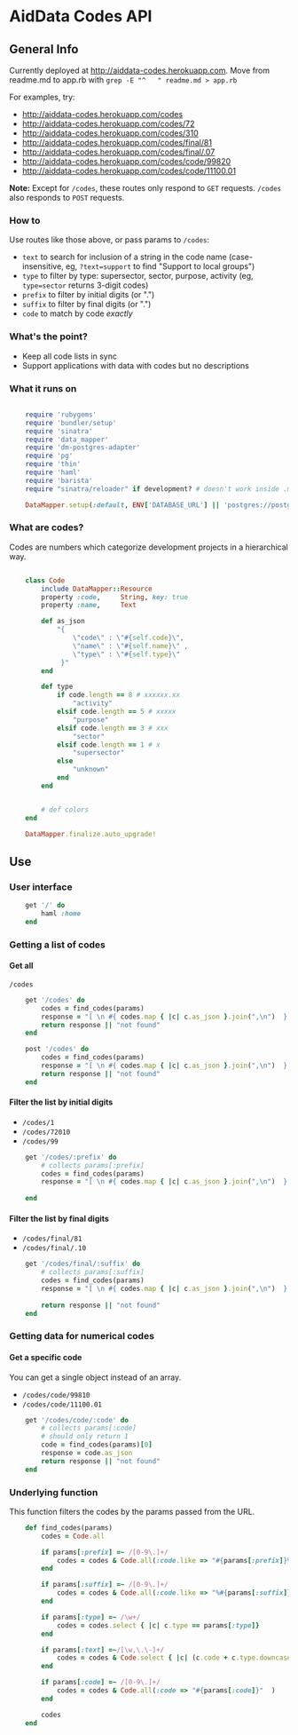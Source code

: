 # AidData Codes API

## General Info

Currently deployed at http://aiddata-codes.herokuapp.com.
Move from readme.md to app.rb with `grep -E "^   " readme.md > app.rb `

For examples, try:

- http://aiddata-codes.herokuapp.com/codes
- http://aiddata-codes.herokuapp.com/codes/72
- http://aiddata-codes.herokuapp.com/codes/310
- http://aiddata-codes.herokuapp.com/codes/final/81
- http://aiddata-codes.herokuapp.com/codes/final/.07
- http://aiddata-codes.herokuapp.com/codes/code/99820
- http://aiddata-codes.herokuapp.com/codes/code/11100.01

__Note:__ Except for `/codes`, these routes only respond to `GET` requests. `/codes` also responds
to `POST` requests.

### How to
Use routes like those above, or pass params to `/codes`:
- `text` to search for inclusion of a string in the code name (case-insensitive, eg, `?text=support` to find "Support to local groups")
- `type` to filter by type: supersector, sector, purpose, activity (eg, `type=sector` returns 3-digit codes)
- `prefix` to filter by initial digits (or ".")
- `suffix` to filter by final digits (or ".")
- `code` to match by code _exactly_


### What's the point?

- Keep all code lists in sync
- Support applications with data with codes but no descriptions


### What it runs on

```Ruby

	require 'rubygems'
	require 'bundler/setup'
	require 'sinatra'
	require 'data_mapper'
	require 'dm-postgres-adapter'
	require 'pg'
	require 'thin'
	require 'haml'
	require 'barista'
	require "sinatra/reloader" if development? # doesn't work inside .md :(

	DataMapper.setup(:default, ENV['DATABASE_URL'] || 'postgres://postgres:postgres@localhost/postgres')
```

### What are codes?

Codes are numbers which categorize development projects in a hierarchical way.

```Ruby

	class Code 
		include DataMapper::Resource
		property :code,		String, key: true  
		property :name,		Text     

		def as_json
			"{ 
				\"code\" : \"#{self.code}\",
			 	\"name\" : \"#{self.name}\" ,
			 	\"type\" : \"#{self.type}\" 
			 }"
		end

		def type
			if code.length == 8 # xxxxxx.xx
				"activity"
			elsif code.length == 5 # xxxxx
				"purpose"
			elsif code.length == 3 # xxx
				"sector"
			elsif code.length == 1 # x
				"supersector"
			else 
				"unknown"
			end
		end


		# def colors
	end

	DataMapper.finalize.auto_upgrade!
```

## Use

### User interface

```Ruby
	get '/' do 
		haml :home
	end
```

### Getting a list of codes

#### Get all 

`/codes`

```Ruby
	get '/codes' do
	 	codes = find_codes(params)
		response = "[ \n #{ codes.map { |c| c.as_json }.join(",\n")  } \n ]"
		return response || "not found"
	end

	post '/codes' do
	 	codes = find_codes(params)
		response = "[ \n #{ codes.map { |c| c.as_json }.join(",\n")  } \n ]"
		return response || "not found"
	end
```

#### Filter the list by initial digits

- `/codes/1`
- `/codes/72010`
- `/codes/99`

```Ruby
	get '/codes/:prefix' do
		# collects params[:prefix]
		codes = find_codes(params)
		response = "[ \n #{ codes.map { |c| c.as_json }.join(",\n")  } \n ]"
	
	end	
```

#### Filter the list by final digits

- `/codes/final/81`
- `/codes/final/.10`

```Ruby
	get '/codes/final/:suffix' do
		# collects params[:suffix]
		codes = find_codes(params)
		response = "[ \n #{ codes.map { |c| c.as_json }.join(",\n")  } \n ]"
		
		return response || "not found"
	end
```
### Getting data for numerical codes

#### Get a specific code

You can get a single object instead of an array. 

- `/codes/code/99810`
- `/codes/code/11100.01`

```Ruby
	get '/codes/code/:code' do
		# collects params[:code]
		# should only return 1
		code = find_codes(params)[0]
		response = code.as_json 
		return response || "not found"
	end
```

### Underlying function
This function filters the codes by the params passed from the URL.

```Ruby
	def find_codes(params)
		codes = Code.all

		if params[:prefix] =~ /[0-9\.]+/
			codes = codes & Code.all(:code.like => "#{params[:prefix]}%"  )
		end

		if params[:suffix] =~ /[0-9\.]+/
			codes = codes & Code.all(:code.like => "%#{params[:suffix]}"  )
		end	

		if params[:type] =~ /\w+/
			codes = codes.select { |c| c.type == params[:type]}
		end

		if params[:text] =~/[\w,\.\-]+/
			codes = codes & Code.select { |c| (c.code + c.type.downcase + c.name.downcase).include? params[:text].downcase}
		end 

		if params[:code] =~ /[0-9\.]+/
			codes = codes & Code.all(:code => "#{params[:code]}"  )
		end	

		codes
	end
```
